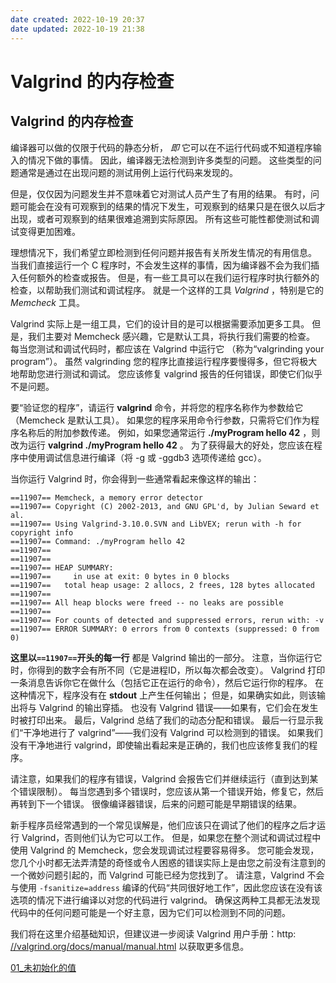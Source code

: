 ```yaml
---
date created: 2022-10-19 20:37
date updated: 2022-10-19 21:38
---
```


# Valgrind 的内存检查

## Valgrind 的内存检查

编译器可以做的仅限于代码的静态分析， _即_ 它可以在不运行代码或不知道程序输入的情况下做的事情。 因此，编译器无法检测到许多类型的问题。 这些类型的问题通常是通过在出现问题的测试用例上运行代码来发现的。

但是，仅仅因为问题发生并不意味着它对测试人员产生了有用的结果。 有时，问题可能会在没有可观察到的结果的情况下发生，可观察到的结果只是在很久以后才出现，或者可观察到的结果很难追溯到实际原因。 所有这些可能性都使测试和调试变得更加困难。

理想情况下，我们希望立即检测到任何问题并报告有关所发生情况的有用信息。 当我们直接运行一个 C 程序时，不会发生这样的事情，因为编译器不会为我们插入任何额外的检查或报告。 但是，有一些工具可以在我们运行程序时执行额外的检查，以帮助我们测试和调试程序。 就是一个这样的工具 _Valgrind_ ，特别是它的 _Memcheck_ 工具。

Valgrind 实际上是一组工具，它们的设计目的是可以根据需要添加更多工具。 但是，我们主要对 Memcheck 感兴趣，它是默认工具，将执行我们需要的检查。 每当您测试和调试代码时，都应该在 Valgrind 中运行它 （称为“valgrinding your program”）。 虽然 valgrinding 您的程序比直接运行程序要慢得多，但它将极大地帮助您进行测试和调试。 您应该修复 valgrind 报告的任何错误，即使它们似乎不是问题。

要“验证您的程序”，请运行 **valgrind** 命令，并将您的程序名称作为参数给它（Memcheck 是默认工具）。 如果您的程序采用命令行参数，只需将它们作为程序名称后的附加参数传递。 例如，如果您通常运行 **./myProgram hello 42** ，则改为运行 **valgrind ./myProgram hello 42** 。 为了获得最大的好处，您应该在程序中使用调试信息进行编译（将 -g 或 -ggdb3 选项传递给 gcc）。

当你运行 Valgrind 时，你会得到一些通常看起来像这样的输出：

```
==11907== Memcheck, a memory error detector
==11907== Copyright (C) 2002-2013, and GNU GPL'd, by Julian Seward et al.
==11907== Using Valgrind-3.10.0.SVN and LibVEX; rerun with -h for copyright info
==11907== Command: ./myProgram hello 42
==11907==
==11907==
==11907== HEAP SUMMARY:
==11907==     in use at exit: 0 bytes in 0 blocks
==11907==   total heap usage: 2 allocs, 2 frees, 128 bytes allocated
==11907==
==11907== All heap blocks were freed -- no leaks are possible
==11907==
==11907== For counts of detected and suppressed errors, rerun with: -v
==11907== ERROR SUMMARY: 0 errors from 0 contexts (suppressed: 0 from 0)
```

**这里以`==11907==`开头的每一行** 都是 Valgrind 输出的一部分。 注意，当你运行它时，你得到的数字会有所不同（它是进程ID，所以每次都会改变）。 Valgrind 打印一条消息告诉你它在做什么（包括它正在运行的命令），然后它运行你的程序。 在这种情况下，程序没有在 **stdout** 上产生任何输出； 但是，如果确实如此，则该输出将与 Valgrind 的输出穿插。 也没有 Valgrind 错误——如果有，它们会在发生时被打印出来。 最后，Valgrind 总结了我们的动态分配和错误。 最后一行显示我们“干净地进行了 valgrind”——我们没有 Valgrind 可以检测到的错误。 如果我们没有干净地进行 valgrind，即使输出看起来是正确的，我们也应该修复我们的程序。

请注意，如果我们的程序有错误，Valgrind 会报告它们并继续运行（直到达到某个错误限制）。 每当您遇到多个错误时，您应该从第一个错误开始，修复它，然后再转到下一个错误。 很像编译器错误，后来的问题可能是早期错误的结果。

新手程序员经常遇到的一个常见误解是，他们应该只在调试了他们的程序之后才运行 Valgrind，否则他们认为它可以工作。 但是，如果您在整个测试和调试过程中使用 Valgrind 的 Memcheck，您会发现调试过程要容易得多。 您可能会发现，您几个小时都无法弄清楚的奇怪或令人困惑的错误实际上是由您之前没有注意到的一个微妙问题引起的，而 Valgrind 可能已经为您找到了。 请注意，Valgrind 不会与使用 `-fsanitize=address` 编译的代码“共同很好地工作”，因此您应该在没有该选项的情况下进行编译以对您的代码进行 valgrind。 确保这两种工具都无法发现代码中的任何问题可能是一个好主意，因为它们可以检测到不同的问题。

我们将在这里介绍基础知识，但建议进一步阅读 Valgrind 用户手册：http: [//valgrind.org/docs/manual/manual.html](http://valgrind.org/docs/manual/manual.html) 以获取更多信息。

[01_未初始化的值](01_未初始化的值.md)


